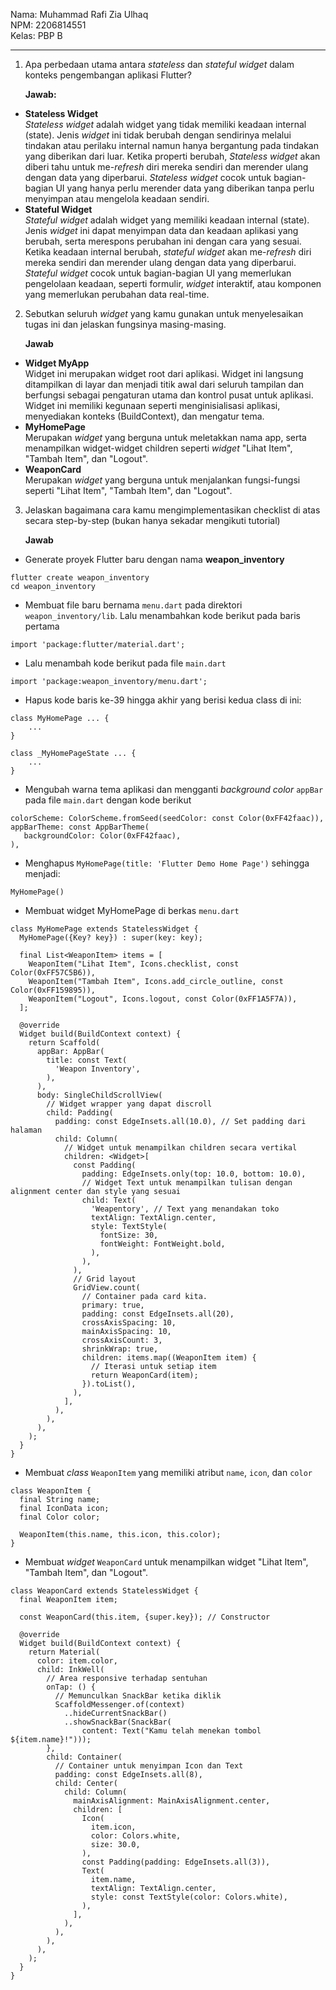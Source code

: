 Nama: Muhammad Rafi Zia Ulhaq<br>
NPM: 2206814551<br>
Kelas: PBP B<br>
<hr>

1. Apa perbedaan utama antara *stateless* dan *stateful widget* dalam konteks pengembangan aplikasi Flutter?

   **Jawab:**

* **Stateless Widget**<br>
*Stateless widget* adalah widget yang tidak memiliki keadaan internal (state). Jenis *widget* ini tidak berubah dengan sendirinya melalui tindakan atau perilaku internal namun hanya bergantung pada tindakan yang diberikan dari luar. Ketika properti berubah, *Stateless widget* akan diberi tahu untuk me-*refresh* diri mereka sendiri dan merender ulang dengan data yang diperbarui. *Stateless widget* cocok untuk bagian-bagian UI yang hanya perlu merender data yang diberikan tanpa perlu menyimpan atau mengelola keadaan sendiri.
* **Stateful Widget**<br>
*Stateful widget* adalah widget yang memiliki keadaan internal (state). Jenis *widget* ini dapat menyimpan data dan keadaan aplikasi yang berubah, serta merespons perubahan ini dengan cara yang sesuai. Ketika keadaan internal berubah, *stateful widget* akan me-*refresh* diri mereka sendiri dan merender ulang dengan data yang diperbarui. *Stateful widget* cocok untuk bagian-bagian UI yang memerlukan pengelolaan keadaan, seperti formulir, *widget* interaktif, atau komponen yang memerlukan perubahan data real-time.

2. Sebutkan seluruh *widget* yang kamu gunakan untuk menyelesaikan tugas ini dan jelaskan fungsinya masing-masing.

   **Jawab**

* **Widget MyApp**<br>
Widget ini merupakan widget root dari aplikasi. Widget ini langsung ditampilkan di layar dan menjadi titik awal dari seluruh tampilan dan berfungsi sebagai pengaturan utama dan kontrol pusat untuk aplikasi. Widget ini memiliki kegunaan seperti menginisialisasi aplikasi, menyediakan konteks (BuildContext), dan mengatur tema.
* **MyHomePage**<br>
Merupakan *widget* yang berguna untuk meletakkan nama app, serta menampilkan widget-widget children seperti *widget* "Lihat Item", "Tambah Item", dan "Logout".
* **WeaponCard**<br>
Merupakan *widget* yang berguna untuk menjalankan fungsi-fungsi seperti "Lihat Item", "Tambah Item", dan "Logout".

3. Jelaskan bagaimana cara kamu mengimplementasikan checklist di atas secara step-by-step (bukan hanya sekadar mengikuti tutorial)

   **Jawab**

* Generate proyek Flutter baru dengan nama **weapon_inventory**
```
flutter create weapon_inventory
cd weapon_inventory
```
* Membuat file baru bernama `menu.dart` pada direktori `weapon_inventory/lib`. Lalu menambahkan kode berikut pada baris pertama
```
import 'package:flutter/material.dart';
```
* Lalu menambah kode berikut pada file `main.dart`
```
import 'package:weapon_inventory/menu.dart';
```
* Hapus kode baris ke-39 hingga akhir yang berisi kedua class di ini:
```
class MyHomePage ... {
    ...
}

class _MyHomePageState ... {
    ...
}
```
* Mengubah warna tema aplikasi dan mengganti *background color* `appBar` pada file `main.dart` dengan kode berikut
```
colorScheme: ColorScheme.fromSeed(seedColor: const Color(0xFF42faac)),
appBarTheme: const AppBarTheme(
   backgroundColor: Color(0xFF42faac),
),
```
* Menghapus `MyHomePage(title: 'Flutter Demo Home Page')` sehingga menjadi:
```
MyHomePage()
```
* Membuat widget MyHomePage di berkas `menu.dart`
```
class MyHomePage extends StatelessWidget {
  MyHomePage({Key? key}) : super(key: key);

  final List<WeaponItem> items = [
    WeaponItem("Lihat Item", Icons.checklist, const Color(0xFF57C5B6)),
    WeaponItem("Tambah Item", Icons.add_circle_outline, const Color(0xFF159895)),
    WeaponItem("Logout", Icons.logout, const Color(0xFF1A5F7A)),
  ];

  @override
  Widget build(BuildContext context) {
    return Scaffold(
      appBar: AppBar(
        title: const Text(
          'Weapon Inventory',
        ),
      ),
      body: SingleChildScrollView(
        // Widget wrapper yang dapat discroll
        child: Padding(
          padding: const EdgeInsets.all(10.0), // Set padding dari halaman
          child: Column(
            // Widget untuk menampilkan children secara vertikal
            children: <Widget>[
              const Padding(
                padding: EdgeInsets.only(top: 10.0, bottom: 10.0),
                // Widget Text untuk menampilkan tulisan dengan alignment center dan style yang sesuai
                child: Text(
                  'Weapentory', // Text yang menandakan toko
                  textAlign: TextAlign.center,
                  style: TextStyle(
                    fontSize: 30,
                    fontWeight: FontWeight.bold,
                  ),
                ),
              ),
              // Grid layout
              GridView.count(
                // Container pada card kita.
                primary: true,
                padding: const EdgeInsets.all(20),
                crossAxisSpacing: 10,
                mainAxisSpacing: 10,
                crossAxisCount: 3,
                shrinkWrap: true,
                children: items.map((WeaponItem item) {
                  // Iterasi untuk setiap item
                  return WeaponCard(item);
                }).toList(),
              ),
            ],
          ),
        ),
      ),
    );
  }
}
```
* Membuat *class* `WeaponItem` yang memiliki atribut `name`, `icon`, dan `color`
```
class WeaponItem {
  final String name;
  final IconData icon;
  final Color color;

  WeaponItem(this.name, this.icon, this.color);
}
```
* Membuat *widget* `WeaponCard` untuk menampilkan widget "Lihat Item", "Tambah Item", dan "Logout".
```
class WeaponCard extends StatelessWidget {
  final WeaponItem item;

  const WeaponCard(this.item, {super.key}); // Constructor

  @override
  Widget build(BuildContext context) {
    return Material(
      color: item.color,
      child: InkWell(
        // Area responsive terhadap sentuhan
        onTap: () {
          // Memunculkan SnackBar ketika diklik
          ScaffoldMessenger.of(context)
            ..hideCurrentSnackBar()
            ..showSnackBar(SnackBar(
                content: Text("Kamu telah menekan tombol ${item.name}!")));
        },
        child: Container(
          // Container untuk menyimpan Icon dan Text
          padding: const EdgeInsets.all(8),
          child: Center(
            child: Column(
              mainAxisAlignment: MainAxisAlignment.center,
              children: [
                Icon(
                  item.icon,
                  color: Colors.white,
                  size: 30.0,
                ),
                const Padding(padding: EdgeInsets.all(3)),
                Text(
                  item.name,
                  textAlign: TextAlign.center,
                  style: const TextStyle(color: Colors.white),
                ),
              ],
            ),
          ),
        ),
      ),
    );
  }
}
```